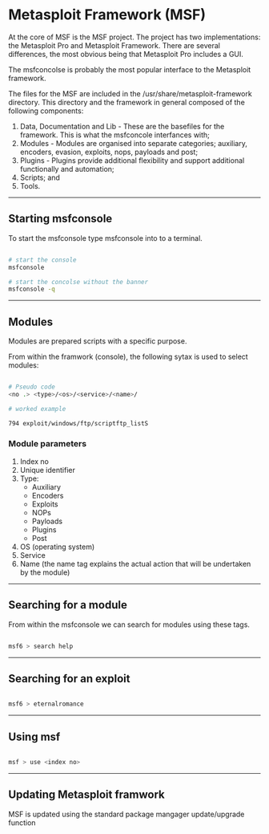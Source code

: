 # Metasploit Framework (MSF)

At the core of MSF is the MSF project.  The project has two implementations: the Metasploit Pro and Metasploit Framework.  There are several differences, the most obvious being that Metasploit Pro includes a GUI.

The msfconcolse is probably the most popular interface to the Metasploit framework.

The files for the MSF are included in the /usr/share/metasploit-framework directory.  This directory and the framework in general composed of the following components:

1.  Data, Documentation and Lib - These are the basefiles for the framework.  This is what the msfconcole interfances with;
2.  Modules - Modules are organised into separate categories; auxiliary, encoders, evasion, exploits, nops, payloads and post;
3.  Plugins - Plugins provide additional flexibility and support additional functionally and automation;
4.  Scripts; and
5.  Tools.

---

## Starting msfconsole

To start the msfconsole type msfconsole into to a terminal.

~~~ bash

# start the console
msfconsole

# start the concolse without the banner
msfconsole -q

~~~
---
## Modules
Modules are prepared scripts with a specific purpose.

From within the framwork (console), the following sytax is used to select modules:

~~~ bash

# Pseudo code
<no .> <type>/<os>/<service>/<name>/

# worked example

794 exploit/windows/ftp/scriptftp_listS

~~~

### Module parameters

1. Index no
2. Unique identifier
3. Type:
    - Auxiliary
    - Encoders
    - Exploits
    - NOPs
    - Payloads
    - Plugins
    - Post
4. OS (operating system)
5. Service
6. Name (the name tag explains the actual action that will be undertaken by the module)

---

## Searching for a module
From within the msfconsole we can search for modules using these tags.

~~~ bash

msf6 > search help

~~~

---

## Searching for an exploit

~~~ bash

msf6 > eternalromance

~~~

---

## Using msf

~~~ bash

msf > use <index no>

~~~

---

## Updating Metasploit framwork

MSF is updated using the standard package mangager update/upgrade function
